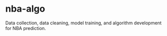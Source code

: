 # nba-algo

Data collection, data cleaning, model training, and algorithm development for NBA prediction.
